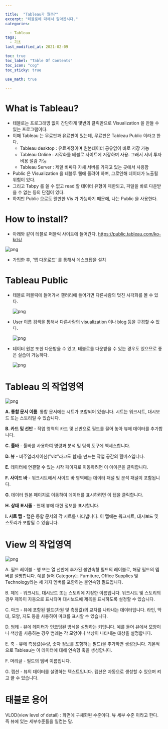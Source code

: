 ```yaml
---

title:  "Tableau가 뭘까?"
excerpt: "테블로에 대해서 알아봅시다."
categories:

  - Tableau
tags:
  - 기초
last_modified_at: 2021-02-09

toc: true
toc_label: "Table Of Contents"
toc_icon: "cog"
toc_sticky: true

use_math: true

---
```


# What is Tableau?

- 테블로는 프로그래밍 없이 간단하게 몇번의 클릭만으로 Visualization 을 만들 수 있는 프로그램이다.
- 이때 Tableau 는 무료판과 유료판이 있는데, 무료판은 Tableau Public 이라고 한다.
  - Tableau desktop : 유료계정이며 원본데이터 공유없이 바로 저장 가능
  - Tableau Online : 시각화를 테블로 사이트에 저장하며 사용. 그래서 서버 투자비용 절감 가능
  - Tableau Server : 제일 비싸다 자체 서버를 가지고 있는 곳에서 사용함
- Public 은 Visualization 을 테블루 웹에 올려야 하며, 그로인해 데이터가 노출될 위험이 있다.
- 그리고 Tabpy 를 쓸 수 없고 read 할 데이터 유형이 제한되고, 파일을 바로 다운받을 수 없는 등의 단점이 있다.
- 하지만 Public 으로도 웬만한 Vis 가 가능하기 때문에, 나는 Public 을 사용한다.



# How to install? 

- 아래와 같이 테블로 퍼블릭 사이트에 들어간다. <https://public.tableau.com/ko-kr/s/>

![png](/assets/images/Tableau/c1.PNG)

- 가입한 후, '앱 다운로드' 를 통해서 데스크탑을 설치



# Tableau Public

- 테블로 퍼블릭에 들어가서 갤러리에 들어가면 다른사람의 멋진 시각화를 볼 수 있다.

  ![png](/assets/images/Tableau/c2.PNG)

- User 이름 검색을 통해서 다른사람의 visualization 이나 blog 등을 구경할 수 있다.

   ![png](/assets/images/Tableau/c3.PNG)

- 데이터 원본 또한 다운받을 수 있고, 테블로를 다운받을 수 있는 경우도 있으므로 좋은 실습이 가능하다.

  ![png](/assets/images/Tableau/c4.PNG)



# Tableau 의 작업영역

![png](/assets/images/Tableau/c5.PNG)

**A. 통합 문서 이름**. 통합 문서에는 시트가 포함되어 있습니다. 시트는 워크시트, 대시보드 또는 스토리일 수 있습니다. 

**B. 카드 및 선반** - 작업 영역의 카드 및 선반으로 필드를 끌어 놓아 뷰에 데이터를 추가합니다.

**C. 툴바** - 툴바를 사용하여 명령과 분석 및 탐색 도구에 액세스합니다.

**D. 뷰** - 비주얼리제이션("viz"라고도 함)을 만드는 작업 공간의 캔버스입니다.

**E.** 데이터에 연결할 수 있는 시작 페이지로 이동하려면 이 아이콘을 클릭합니다. 

**F. 사이드 바** - 워크시트에서 사이드 바 영역에는 데이터 패널 및 분석 패널이 포함됩니다.

**G**. 데이터 원본 페이지로 이동하여 데이터를 표시하려면 이 탭을 클릭합니다. 

**H. 상태 표시줄** - 현재 뷰에 대한 정보를 표시합니다.

**I. 시트 탭** - 탭은 통합 문서의 각 시트를 나타냅니다. 이 탭에는 워크시트, 대시보드 및 스토리가 포함될 수 있습니다. 



# View 의 작업영역

![png](/assets/images/Tableau/c6.PNG)

A. 필드 레이블 - 행 또는 열 선반에 추가된 불연속형 필드의 레이블로, 해당 필드의 멤버를 설명합니다. 예를 들어 Category는 Furniture, Office Supplies 및 Technology라는 세 가지 멤버를 포함하는 불연속형 필드입니다.

B. 제목 - 워크시트, 대시보드 또는 스토리에 지정한 이름입니다. 워크시트 및 스토리의 경우 제목이 자동으로 표시되며 대시보드에 제목을 표시하도록 설정할 수 있습니다.

C. 마크 - 뷰에 포함된 필드(차원 및 측정값)의 교차를 나타내는 데이터입니다. 라인, 막대, 모양, 지도 등을 사용하여 마크를 표시할 수 있습니다.

D. 범례 - 뷰에 데이터가 인코딩된 방식을 설명하는 키입니다. 예를 들어 뷰에서 모양이나 색상을 사용하는 경우 범례는 각 모양이나 색상이 나타내는 대상을 설명합니다.

E. 축 - 뷰에 측정값(수량, 숫자 정보를 포함하는 필드)을 추가하면 생성됩니다. 기본적으로 Tableau는 이 데이터에 대해 연속형 축을 생성합니다.

F. 머리글 - 필드의 멤버 이름입니다.

G. 캡션 - 뷰의 데이터를 설명하는 텍스트입니다. 캡션은 자동으로 생성할 수 있으며 켜고 끌 수 있습니다.



# 태블로 용어

VLOD(view level of detail) : 화면에 구체화된 수준이다. 뷰 세부 수준 이라고 한다. 즉 뷰에 있는 세부수준들을 일컫는 말.